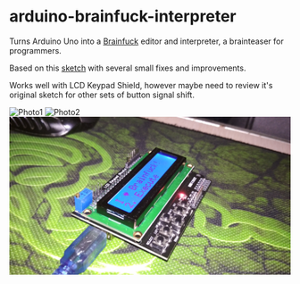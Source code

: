 # arduino-brainfuck-interpreter
Turns Arduino Uno into a [Brainfuck](https://wikipedia.org/wiki/Brainfuck) editor and interpreter, a brainteaser for programmers.

Based on this [sketch](https://github.com/Lepeshka92/Arduino-Brainfuck-Machine) with several small fixes and improvements.

Works well with LCD Keypad Shield, however maybe need to review it's original sketch for other sets of button signal shift.

![Photo1](photo/1.jpg)
![Photo2](photo/2.jpg)
![Photo3](photo/3.jpg)

